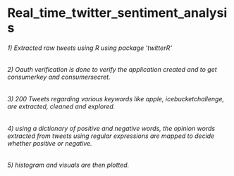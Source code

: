 # Real_time_twitter_sentiment_analysis

###### 1) Extracted raw tweets using R using package 'twitterR'
###### 2) Oauth verification is done to verify the application created and to get consumerkey and consumersecret.
###### 3) 200 Tweets regarding various keywords like apple, icebucketchallenge, are extracted, cleaned and explored.
###### 4) using a dictionary of positive and negative words, the opinion words extracted from tweets using regular expressions are mapped to decide whether positive or negative.
###### 5) histogram and visuals are then plotted.
